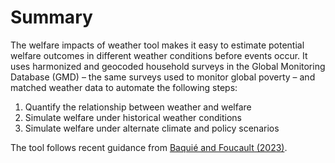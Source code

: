 # Summary

The welfare impacts of weather tool makes it easy to estimate potential welfare outcomes in different weather conditions before events occur. It uses harmonized and geocoded household surveys in the Global Monitoring Database (GMD) – the same surveys used to monitor global poverty – and matched weather data to automate the following steps:

1. Quantify the relationship between weather and welfare
2. Simulate welfare under historical weather conditions
3. Simulate welfare under alternate climate and policy scenarios

The tool follows recent guidance from [Baquié and Foucault (2023)](https://openknowledge.worldbank.org/handle/10986/40533).
